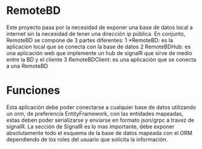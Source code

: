 # RemoteBD
Este proyecto pasa por la necesidad de exponer una base de datos local a internet sin la necesidad de tener una dirección ip pública.
En conjunto, RemoteBD se compone de 3 partes diferentes:
 1 *RemoteBD: es la aplicacion local que se conecta con la base de datos
 2 RemoteBDHub: es una aplicación web que implemente un hub de signalR que sirve de medio entre la BD y el cliente
 3 RemoteBDClient: es una aplicación que se conecta a una RemoteBD
# Funciones
Esta aplicación debe poder conectarse a cualquier base de datos utilizando un orm, de preferencia EntityFramework, con las entidades mapeadas, estas deben poder serializarse y enviarse en formato json/grpc a travez de signalR. 
La sección de SignalR es lo mas importante, debe exponer absolutamente todo el esquema de la base de datos mapeada con el ORM dependiendo de los roles del usuario que solicita la información.